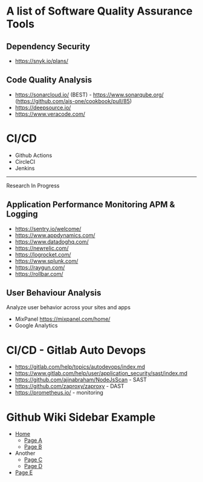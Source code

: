 # A list of Software Quality Assurance Tools

## Dependency Security

- https://snyk.io/plans/

## Code Quality Analysis

- https://sonarcloud.io/ (BEST) - https://www.sonarqube.org/ (https://github.com/ais-one/cookbook/pull/85)
- https://deepsource.io/
- https://www.veracode.com/

# CI/CD

- Github Actions
- CircleCI
- Jenkins

---

Research In Progress

## Application Performance Monitoring APM & Logging
- https://sentry.io/welcome/
- https://www.appdynamics.com/
- https://www.datadoghq.com/
- https://newrelic.com/
- https://logrocket.com/
- https://www.splunk.com/
- https://raygun.com/
- https://rollbar.com/

## User Behaviour Analysis

Analyze user behavior across your sites and apps
- MixPanel https://mixpanel.com/home/
- Google Analytics

# CI/CD - Gitlab Auto Devops

- https://gitlab.com/help/topics/autodevops/index.md
- https://www.gitlab.com/help/user/application_security/sast/index.md
- https://github.com/ajinabraham/NodeJsScan - SAST
- https://github.com/zaproxy/zaproxy - DAST
- https://prometheus.io/ - monitoring

# Github Wiki Sidebar Example

* [Home](../wiki/Home)
  * [Page A](../wiki/Page-A)
  * [Page B](../wiki/Page-B)
* Another
  * [Page C](../wiki/Page-C)
  * [Page D](../wiki/Page-D)
* [Page E](../wiki/Page-E)

